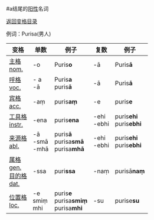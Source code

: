 #a结尾的[阳性](masculime.md)名词

[返回变格目录](declension.md)

例词：Purisa\(男人\)


| 变格 | 单数 | 例子 |复数 | 例子 |
| --- | ----- | ------ |---- | ---- |
| [主格<br>nom.](nom.md) | -o | Puris**o** | -ā | Puris**ā** |
| [呼格<br>voc.](voc.md) | - a <br>-ā | Puris**a**<br>puris**ā** | -ā | Puris**ā** |
| [宾格<br>acc.](acc.md) |-aṃ | puris**aṃ** | -e| puris**e** |
| [工具格<br>instr.](instr.md) |-ena | puris**ena** |-ehi<br>-ebhi |puris**ehi**<br>puris**ebhi**|
| [来源格<br>abl.](abl.md) |-ā <br>-smā<br>-mhā |puris**ā**<br>purisa**smā**<br>purisa**mhā** | -ehi<br>-ebhi |puris**ehi**<br>puris**ebhi** |
| [属格<br>gen.](gen.md)<br>[目的格<br>dat.](dat.md) | -ssa |puri**ssa** | -naṃ |purisā**naṃ** |
| [位置格<br>loc.](loc.md) |-e<br>smiṃ<br>mhi |puris**e**<br>purisa**smiṃ**<br>purisa**mhi** |-su |purise**su** |

